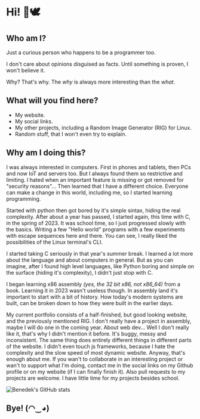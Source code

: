 # Hi! 👋🕊️

## Who am I?
Just a curious person who happens to be a programmer too.

I don't care about opinions disguised as facts. Until something is proven, I won't believe it.

Why? That's why. The _why_ is always more interesting than the _what_.

## What will you find here?
- My website.
- My social links.
- My other projects, including a Random Image Generator (RIG) for Linux.
- Random stuff, that I won't even try to explain.

## Why am I doing this?
I was always interested in computers. First in phones and tablets, then PCs and now IoT and servers too. But I always found them so restrictive and limiting. I hated when an important feature is missing or got removed for "security reasons"... Then learned that I have a different choice. Everyone can make a change in this world, including me, so I started learning programming.

Started with python then got bored by it's simple sintax, hiding the real complexity. After about a year has passed, I started again, this time with C, in the spring of 2023. It was school time, so I just progressed slowly with the basics. Writing a few "Hello world" programs with a few experiments with escape sequences here and there. You can see, I really liked the possibilities of the Linux terminal's CLI.

I started taking C seriously in that year's summer break. I learned a lot more about the language and about computers in general. But as you can imagine, after I found high level languages, like Python boring and simple on the surface (hiding it's complexity), I didn't just stop with C.

I began learning x86 assembly _(yes, the 32 bit x86, not x86_64)_ from a book. Learning it in 2023 wasn't useless though. In assembly land it's important to start with a bit of history. How today's modern systems are built, can be broken down to how they were built in the earlier days.

My current portfolio consists of a half-finished, but good looking website, and the previously mentioned RIG. I don't really have a project in assembly, maybe I will do one in the coming year. About web dev... Well I don't really like it, that's why I didn't mention it before. It's buggy, messy and inconsistent. The same thing does entirely different things in different parts of the website. I didn't even touch js frameworks, because I hate the complexity and the slow speed of most dynamic website. Anyway, that's enough about me. If you wan't to collaborate in an interesting project or wan't to support what I'm doing, contact me in the social links on my Github profile or on my website (if I can finally finish it). Also pull requests to my projects are welcome. I have little time for my projects besides school.


![Benedek's GitHub stats](https://github-readme-stats.vercel.app/api/top-langs/?username=SzBenedek2006&layout=compact&theme=dark&hide_border=true)
## Bye! (⁠◠⁠‿⁠◕⁠)

<!--
**SzBenedek2006/SzBenedek2006** is a ✨ _special_ ✨ repository because its `README.md` (this file) appears on your GitHub profile.

Here are some ideas to get you started:

- 🔭 I’m currently working on ...
- 🌱 I’m currently learning ...
- 👯 I’m looking to collaborate on ...
- 🤔 I’m looking for help with ...
- 💬 Ask me about ...
- 📫 How to reach me: ...
- 😄 Pronouns: ...
- ⚡ Fun fact: ...
-->
